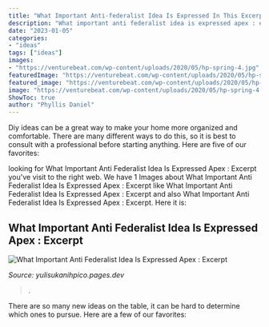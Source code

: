 ```yaml
---
title: "What Important Anti-federalist Idea Is Expressed In This Excerpt From The Anti-federalist Papers Apex : What Important Anti Federalist Idea Is Expressed Apex : Excerpt"
description: "What important anti federalist idea is expressed apex : excerpt"
date: "2023-01-05"
categories:
- "ideas"
tags: ["ideas"]
images:
- "https://venturebeat.com/wp-content/uploads/2020/05/hp-spring-4.jpg"
featuredImage: "https://venturebeat.com/wp-content/uploads/2020/05/hp-spring-4.jpg"
featured_image: "https://venturebeat.com/wp-content/uploads/2020/05/hp-spring-4.jpg"
image: "https://venturebeat.com/wp-content/uploads/2020/05/hp-spring-4.jpg"
ShowToc: true
author: "Phyllis Daniel"
---
```



Diy ideas can be a great way to make your home more organized and comfortable. There are many different ways to do this, so it is best to consult with a professional before starting anything. Here are five of our favorites: 

	

		
looking for What Important Anti Federalist Idea Is Expressed Apex : Excerpt you've visit to the right web. We have 1 Images about What Important Anti Federalist Idea Is Expressed Apex : Excerpt like What Important Anti Federalist Idea Is Expressed Apex : Excerpt and also What Important Anti Federalist Idea Is Expressed Apex : Excerpt. Here it is:
		
    
## What Important Anti Federalist Idea Is Expressed Apex : Excerpt

<img loading=lazy src="https://venturebeat.com/wp-content/uploads/2020/05/hp-spring-4.jpg" onerror="this.onerror=null;this.src='https://tse3.mm.bing.net/th?id=OIP.5Eh6tApXNensZpKqgv-7wQHaEl&amp;pid=15.1';" alt="What Important Anti Federalist Idea Is Expressed Apex : Excerpt">

_Source: yulisukanihpico.pages.dev_

>. 

	

There are so many new ideas on the table, it can be hard to determine which ones to pursue. Here are a few of our favorites: 

